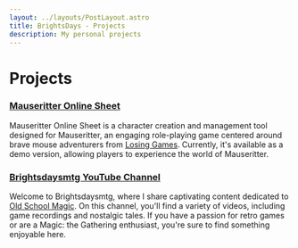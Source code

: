 ```yaml
---
layout: ../layouts/PostLayout.astro
title: BrightsDays - Projects
description: My personal projects
---
```


# Projects

### [Mauseritter Online Sheet](https://brightsdays.github.io/mausritter-online-sheet/)

Mauseritter Online Sheet is a character creation and management tool designed for
Mauseritter, an engaging role-playing game centered around brave mouse adventurers
from [Losing Games](https://losing.games). Currently, it's available as a demo version, allowing players to experience the world of Mauseritter.

### [Brightsdaysmtg YouTube Channel](https://www.youtube.com/brightsdaysmtg)

Welcome to Brightsdaysmtg, where I share captivating content dedicated to
[Old School Magic](http://oldschool-mtg.blogspot.com/). On this channel, you'll find a
variety of videos, including game recordings and nostalgic tales. If you have a
passion for retro games or are a Magic: the Gathering enthusiast, you're
sure to find something enjoyable here.
